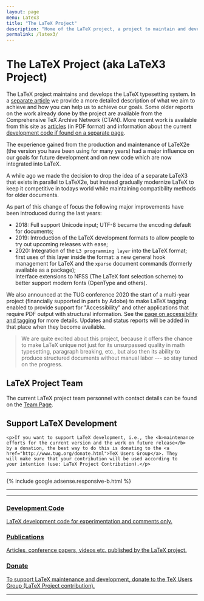 ```yaml
---
layout: page
menu: Latex3
title: "The LaTeX Project"
description: "Home of the LaTeX project, a project to maintain and develop the LaTeX typesetting system."
permalink: /latex3/
---
```


# The LaTeX Project (aka LaTeX3 Project)

The LaTeX project maintains and develops the LaTeX typesetting
system. In a <a
href="{{site.baseurl}}/help/documentation/ltx3info.pdf"
target="_blank"
onclick="vgwPixelCall('51fc82f5083e42e49d51d818c781d70b');">separate
article</a> we provide a more detailed description of what we aim to
achieve and how you can help us to achieve our goals. Some older
reports on the work already done by the project are available from the
Comprehensive TeX Archive Network (CTAN). More recent  work is available from
this site as [articles]({{site.baseurl}}/publications/) (in PDF
format) and information about the current [development code if found
on a separate page]({{site.baseurl}}/latex3/code/).

The experience gained from the production and maintenance of LaTeX2e
(the version you have been using for many years) had a major influence on our
goals for future development and on new code which are now integrated
into LaTeX.

A while ago we made the decision to drop the idea of a separate LaTeX3
that exists in parallel to LaTeX2e, but instead gradually modernize
LaTeX to keep it competitive in todays world while maintaining
compatibility methods for older documents.

As part of this change of focus the following major improvements have
been introduced during the last years:
+ 2018: Full support Unicode input; UTF-8 became the encoding default
  for documents;
+ 2019: Introduction of the LaTeX development formats to allow people to
   try out upcoming releases with ease;
+ 2020: Integration of the `L3 programming layer` into the LaTeX
     format; first uses of this layer inside the format: a new general hook management
     for LaTeX and the `xparse` document commands (formerly available as a package);<br>
     Interface extensions to NFSS (The LaTeX font
     selection scheme) to better support modern fonts (OpenType and
     others).

We also announced at the TUG conference 2020 the start of a multi-year
project (financially supported in parts by Adobe) to make LaTeX
tagging enabled to provide support for "Accessibility" and other
applications that require PDF output with structural information.  See
the [page on accessibility and
tagging]({{site.baseurl}}/publications/indexbytopic/pdf/) for more
details. Updates and status reports will be added in that place when
they become available.

> We are quite excited about this project, because it offers the chance
> to make LaTeX unique not just for its unsurpassed quality in math
> typesetting, paragraph breaking, etc., but also then its ability to
> produce structured documents without manual labor --- so stay tuned on
> the progress.
 
<div class="row">
  <div class="col cell1of2">
    <h2>LaTeX Project Team</h2>
    <p>The current LaTeX project team personnel with contact details
    can be found on the <a href="{{ "/about/team" | prepend: site.baseurl }}">Team Page</a>.
    </p>
  </div>
  <div class="col cell1of2">
    <h2>Support LaTeX Development</h2>
    
    <p>If you want to support LaTeX development, i.e., the <b>maintenance
    efforts for the current version and the work on future release</b>
    by a donation, the best way to do this is donating to the <a
    href="http://www.tug.org/donate.html">TeX Users Group</a>. They
    will make sure that your contribution will be used according to
    your intention (use: LaTeX Project Contribution).</p>
    
  </div>
</div>

<hr>
<div class="row">{% include google.adsense.responsive-b.html %}</div><hr> 
<hr>

<div class="row teaser">
  <section class="col cell1of3">
    <a href="{{ "/latex3/code/" | prepend: site.baseurl }}">
      <h3>Development Code</h3>
      <p>LaTeX development code  for experimentation and comments only.</p>
    </a>
  </section>
  <section class="col cell1of3">
    <a href="{{ "/publications/" | prepend: site.baseurl }}">
      <h3>Publications</h3>
      <p>Articles, conference papers, videos etc. published by the LaTeX project.</p>
    </a>
  </section>
  <section class="col cell1of3">
    <a href="https://www.tug.org/donate.html">
      <h3>Donate</h3>
      <p>To support LaTeX maintenance and development, donate to the TeX Users Group (LaTeX Project contribution).</p>
    </a>
  </section>
</div>

<hr>

<img src="https://ssl-vg03.met.vgwort.de/na/79785ceeed5a46bc994c9777c7e614ce" width="1" height="1" alt="">


